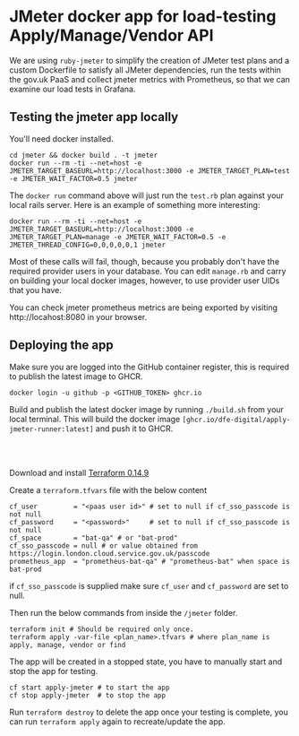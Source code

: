 # JMeter docker app for load-testing Apply/Manage/Vendor API

We are using `ruby-jmeter` to simplify the creation of JMeter test plans and a custom Dockerfile to satisfy all JMeter dependencies, run the tests within the gov.uk PaaS and collect jmeter metrics with Prometheus, so that we can examine our load tests in Grafana.

## Testing the jmeter app locally

You'll need docker installed.

```
cd jmeter && docker build . -t jmeter
docker run --rm -ti --net=host -e JMETER_TARGET_BASEURL=http://localhost:3000 -e JMETER_TARGET_PLAN=test -e JMETER_WAIT_FACTOR=0.5 jmeter
```

The `docker run` command above will just run the `test.rb` plan against your local rails server. Here is an example of something more interesting:

```
docker run --rm -ti --net=host -e JMETER_TARGET_BASEURL=http://localhost:3000 -e JMETER_TARGET_PLAN=manage -e JMETER_WAIT_FACTOR=0.5 -e JMETER_THREAD_CONFIG=0,0,0,0,0,1 jmeter
```

Most of these calls will fail, though, because you probably don't have the required provider users in your database. You can edit `manage.rb` and carry on building your local docker images, however, to use provider user UIDs that you have.

You can check jmeter prometheus metrics are being exported by visiting http://locahost:8080 in your browser.

## Deploying the app

Make sure you are logged into the GitHub container register, this is required to publish the latest image to GHCR.

```
docker login -u github -p <GITHUB_TOKEN> ghcr.io
```

Build and publish the latest docker image by running `./build.sh` from your local terminal. This will build the docker image `[ghcr.io/dfe-digital/apply-jmeter-runner:latest]` and push it to GHCR.

<br/><br/>

Download and install [Terraform 0.14.9](https://releases.hashicorp.com/terraform/0.14.9)

Create a `terraform.tfvars` file with the below content
```
cf_user         = "<paas user id>" # set to null if cf_sso_passcode is not null
cf_password     = "<password>"     # set to null if cf_sso_passcode is not null
cf_space        = "bat-qa" # or "bat-prod"
cf_sso_passcode = null # or value obtained from https://login.london.cloud.service.gov.uk/passcode
prometheus_app  = "prometheus-bat-qa" # "prometheus-bat" when space is bat-prod
```

if `cf_sso_passcode` is supplied make sure `cf_user` and `cf_password` are set to null.

Then run the below commands from inside the `/jmeter` folder.

```
terraform init # Should be required only once.
terraform apply -var-file <plan_name>.tfvars # where plan_name is apply, manage, vendor or find
```

The app will be created in a stopped state, you have to manually start and stop the app for testing.

```
cf start apply-jmeter # to start the app
cf stop apply-jmeter  # to stop the app
```

Run `terraform destroy` to delete the app once your testing is complete, you can run `terraform apply` again to recreate/update the app.
